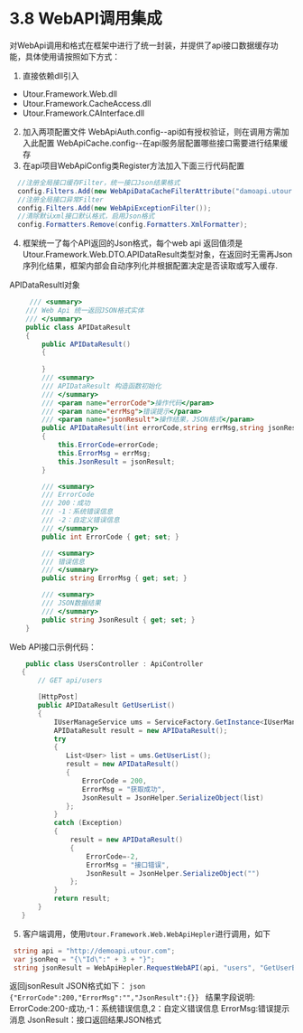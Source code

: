 # 3.8 WebAPI调用集成
对WebApi调用和格式在框架中进行了统一封装，并提供了api接口数据缓存功能，具体使用请按照如下方式：
1. 直接依赖dll引入
  - Utour.Framework.Web.dll
  - Utour.Framework.CacheAccess.dll
  - Utour.Framework.CAInterface.dll
2. 加入两项配置文件
   WebApiAuth.config--api如有授权验证，则在调用方需加入此配置
   WebApiCache.config--在api服务层配置哪些接口需要进行结果缓存
3. 在api项目WebApiConfig类Register方法加入下面三行代码配置
```C#
  //注册全局接口缓存Filter，统一接口Json结果格式
  config.Filters.Add(new WebApiDataCacheFilterAttribute("damoapi.utour.com"));
  //注册全局接口异常Filter
  config.Filters.Add(new WebApiExceptionFilter());
  //清除默认xml接口默认格式，启用Json格式
  config.Formatters.Remove(config.Formatters.XmlFormatter);
 ```
4. 框架统一了每个API返回的Json格式，每个web api 返回值须是Utour.Framework.Web.DTO.APIDataResult类型对象，在返回时无需再Json序列化结果，框架内部会自动序列化并根据配置决定是否读取或写入缓存.

  APIDataResultl对象
```C#
     /// <summary>
    /// Web Api 统一返回JSON格式实体
    /// </summary>
    public class APIDataResult
    {
        public APIDataResult()
        { 
        
        }
        /// <summary>
        /// APIDataResult 构造函数初始化
        /// </summary>
        /// <param name="errorCode">操作代码</param>
        /// <param name="errMsg">错误提示</param>
        /// <param name="jsonResult">操作结果，JSON格式</param>
        public APIDataResult(int errorCode,string errMsg,string jsonResult)
        {
            this.ErrorCode=errorCode;
            this.ErrorMsg = errMsg;
            this.JsonResult = jsonResult;
        }

        /// <summary>
        /// ErrorCode
        /// 200：成功
        /// -1：系统错误信息
        /// -2：自定义错误信息
        /// </summary>
        public int ErrorCode { get; set; }

        /// <summary>
        /// 错误信息
        /// </summary>
        public string ErrorMsg { get; set; }

        /// <summary>
        /// JSON数据结果
        /// </summary>
        public string JsonResult { get; set; }
    }
 ```
 Web API接口示例代码：
 ```C#
     public class UsersController : ApiController
    {
        // GET api/users

        [HttpPost]
        public APIDataResult GetUserList()
        {
            IUserManageService ums = ServiceFactory.GetInstance<IUserManageService>();
            APIDataResult result = new APIDataResult();
            try
            {
               List<User> list = ums.GetUserList();
               result = new APIDataResult()
               {
                   ErrorCode = 200,
                   ErrorMsg = "获取成功",
                   JsonResult = JsonHelper.SerializeObject(list)
               };
            }
            catch (Exception)
            {
                result = new APIDataResult()
                {
                    ErrorCode=-2,
                    ErrorMsg = "接口错误",
                    JsonResult = JsonHelper.SerializeObject("")
                };
            }
            return result;
        }
    }
 ```
 
5. 客户端调用，使用```Utour.Framework.Web.WebApiHepler```进行调用，如下

  ```C# 
   string api = "http://demoapi.utour.com";
   var jsonReq = "{\"Id\":" + 3 + "}";
   string jsonResult = WebApiHepler.RequestWebAPI(api, "users", "GetUserById", jsonReq , true);
   ```
   返回jsonResult JSON格式如下：
    ```json
    {"ErrorCode":200,"ErrorMsg":"","JsonResult":{}}
    ```
    结果字段说明:
      ErrorCode:200-成功,-1：系统错误信息,2：自定义错误信息
      ErrorMsg:错误提示消息
      JsonResult：接口返回结果JSON格式
